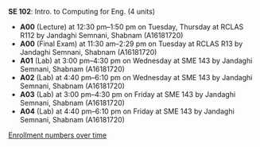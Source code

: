 **SE 102**: Intro. to Computing for Eng. (4 units)

- **A00** (Lecture) at 12:30 pm–1:50 pm on Tuesday, Thursday at RCLAS R112 by Jandaghi Semnani, Shabnam (A16181720)
- **A00** (Final Exam) at 11:30 am–2:29 pm on Tuesday at RCLAS R13 by Jandaghi Semnani, Shabnam (A16181720)
- **A01** (Lab) at 3:00 pm–4:30 pm on Wednesday at SME 143 by Jandaghi Semnani, Shabnam (A16181720)
- **A02** (Lab) at 4:40 pm–6:10 pm on Wednesday at SME 143 by Jandaghi Semnani, Shabnam (A16181720)
- **A03** (Lab) at 3:00 pm–4:30 pm on Friday at SME 143 by Jandaghi Semnani, Shabnam (A16181720)
- **A04** (Lab) at 4:40 pm–6:10 pm on Friday at SME 143 by Jandaghi Semnani, Shabnam (A16181720)

[Enrollment numbers over time](./SE102.tsv)
